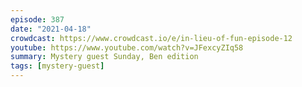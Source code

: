 ```yaml
---
episode: 387
date: "2021-04-18"
crowdcast: https://www.crowdcast.io/e/in-lieu-of-fun-episode-12
youtube: https://www.youtube.com/watch?v=JFexcyZIq58
summary: Mystery guest Sunday, Ben edition
tags: [mystery-guest]
---
```

